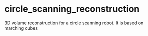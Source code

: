 # circle_scanning_reconstruction
3D volume reconstruction for a circle scanning robot. It is based on marching cubes

